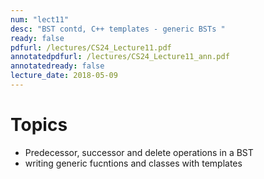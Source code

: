 ```yaml
---
num: "lect11"
desc: "BST contd, C++ templates - generic BSTs "
ready: false
pdfurl: /lectures/CS24_Lecture11.pdf
annotatedpdfurl: /lectures/CS24_Lecture11_ann.pdf
annotatedready: false
lecture_date: 2018-05-09
---
```


# Topics

* Predecessor, successor and delete operations in a BST
* writing generic fucntions and classes with templates

